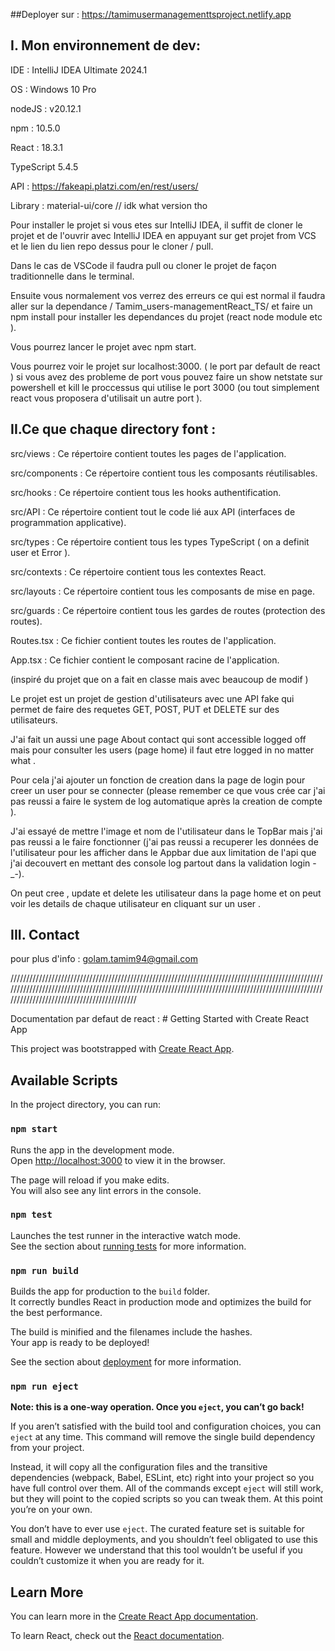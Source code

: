 ##Deployer sur : https://tamimusermanagementtsproject.netlify.app
## I. Mon environnement de dev: 
IDE : IntelliJ IDEA Ultimate 2024.1

OS : Windows 10 Pro

nodeJS : v20.12.1

npm : 10.5.0

React : 18.3.1

TypeScript 5.4.5

API : https://fakeapi.platzi.com/en/rest/users/

Library : material-ui/core // idk what version tho 

Pour installer le projet si vous etes sur IntelliJ IDEA, il suffit de cloner le projet et de l'ouvrir avec IntelliJ IDEA en appuyant sur get projet from VCS et le lien du lien repo dessus pour le cloner / pull.

Dans le cas de VSCode il faudra pull ou cloner le projet de façon traditionnelle dans le terminal.

Ensuite vous normalement vos verrez des erreurs ce qui est normal il faudra aller sur la dependance / Tamim_users-managementReact_TS/ et faire un npm install pour installer les dependances du projet (react node module etc ).

Vous pourrez lancer le projet avec npm start.

Vous pourrez voir le projet sur localhost:3000. ( le port par default de react ) si vous avez des probleme de port vous pouvez faire un show netstate sur powershell et kill le proccessus qui utilise le port 3000 (ou tout simplement react vous proposera d'utilisait un autre port ).


## II.Ce que chaque directory font : 
src/views : Ce répertoire contient toutes les  pages de l'application.

src/components : Ce répertoire contient tous les composants réutilisables.

src/hooks : Ce répertoire contient tous les hooks authentification.

src/API : Ce répertoire contient tout le code lié aux API (interfaces de programmation applicative).

src/types : Ce répertoire contient tous les types TypeScript ( on a definit user et Error ).

src/contexts : Ce répertoire contient tous les contextes React.

src/layouts : Ce répertoire contient tous les composants de mise en page.

src/guards : Ce répertoire contient tous les gardes de routes (protection des routes).

Routes.tsx : Ce fichier contient toutes les routes de l'application.

App.tsx : Ce fichier contient le composant racine de l'application.

(inspiré du projet que on  a fait en classe mais avec beaucoup de modif )

Le projet est un projet de gestion d'utilisateurs avec une API fake qui permet de faire des requetes GET, POST, PUT et DELETE sur des utilisateurs.

J'ai fait un aussi une page About contact qui sont accessible logged off mais pour consulter les users (page home) il faut etre logged in no matter what .

Pour cela j'ai ajouter un fonction de creation dans la page de login pour creer un user pour se connecter (please remember ce que vous crée car j'ai pas reussi a faire le system de log automatique après la creation de compte ).

J'ai essayé de mettre l'image et nom de l'utilisateur dans le TopBar mais j'ai pas reussi a le faire fonctionner (j'ai pas reussi a recuperer les données de l'utilisateur pour les afficher dans le Appbar due aux limitation de l'api que j'ai decouvert en mettant des console log partout dans la validation login -_-).

On peut cree , update et delete les utilisateur dans la page home et on peut voir les details de chaque utilisateur en cliquant sur un user .


## III. Contact
 pour plus d'info :
golam.tamim94@gmail.com


//////////////////////////////////////////////////////////////////////////////////////////////////////////////////////////////////////////////////////////////////////////////////////////////////////////////////////////////////////////////


Documentation par defaut de react : # Getting Started with Create React App

This project was bootstrapped with [Create React App](https://github.com/facebook/create-react-app).

## Available Scripts

In the project directory, you can run:

### `npm start`

Runs the app in the development mode.\
Open [http://localhost:3000](http://localhost:3000) to view it in the browser.

The page will reload if you make edits.\
You will also see any lint errors in the console.

### `npm test`

Launches the test runner in the interactive watch mode.\
See the section about [running tests](https://facebook.github.io/create-react-app/docs/running-tests) for more information.

### `npm run build`

Builds the app for production to the `build` folder.\
It correctly bundles React in production mode and optimizes the build for the best performance.

The build is minified and the filenames include the hashes.\
Your app is ready to be deployed!

See the section about [deployment](https://facebook.github.io/create-react-app/docs/deployment) for more information.

### `npm run eject`

**Note: this is a one-way operation. Once you `eject`, you can’t go back!**

If you aren’t satisfied with the build tool and configuration choices, you can `eject` at any time. This command will remove the single build dependency from your project.

Instead, it will copy all the configuration files and the transitive dependencies (webpack, Babel, ESLint, etc) right into your project so you have full control over them. All of the commands except `eject` will still work, but they will point to the copied scripts so you can tweak them. At this point you’re on your own.

You don’t have to ever use `eject`. The curated feature set is suitable for small and middle deployments, and you shouldn’t feel obligated to use this feature. However we understand that this tool wouldn’t be useful if you couldn’t customize it when you are ready for it.

## Learn More

You can learn more in the [Create React App documentation](https://facebook.github.io/create-react-app/docs/getting-started).

To learn React, check out the [React documentation](https://reactjs.org/).




